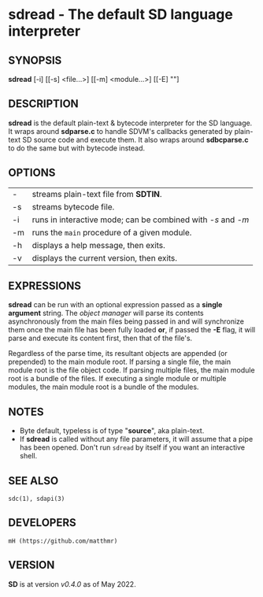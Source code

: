 # sdread - The default SD language interpreter

## SYNOPSIS
**sdread** [-i] [[-s] <file...>] [[-m] <module...>] [[-E] "<expr>"]

## DESCRIPTION
**sdread** is the default plain-text & bytecode interpreter for the SD language.
It wraps around **sdparse.c** to handle SDVM's callbacks generated by plain-text
SD source code and execute them. It also wraps around **sdbcparse.c** to do the
same but with bytecode instead.

## OPTIONS
|    |                                                             |
|----|-------------------------------------------------------------|
| -  | streams plain-text file from **SDTIN**.                     |
| -s | streams bytecode file.                                      |
| -i | runs in interactive mode; can be combined with *-s* and *-m*|
| -m | runs the `main` procedure of a given module.                |
| -h | displays a help message, then exits.                        |
| -v | displays the current version, then exits.                   |

## EXPRESSIONS
**sdread** can be run with an optional expression passed as a **single argument** string. The *object manager* will parse its contents asynchronously from the
main files being passed in and will synchronize them once the main file has
been fully loaded **or**, if passed the **-E** flag, it will parse and execute its content first, then that of the file's.

Regardless of the parse time, its resultant objects are appended (or prepended)
to the main module root. If parsing a single file, the main module root is the
file object code.
If parsing multiple files, the main module root is a bundle of the files.
If executing a single module or multiple modules, the main module root is a
bundle of the modules.

## NOTES
- Byte default, typeless <file> is of type "**source**", aka plain-text.
- If **sdread** is called without any file parameters, it will assume that a
  pipe has been opened. Don't run `sdread` by itself if you want an interactive
  shell.

## SEE ALSO
	sdc(1), sdapi(3)

## DEVELOPERS
	mH (https://github.com/matthmr)

## VERSION
**SD** is at version *v0.4.0* as of May 2022.
